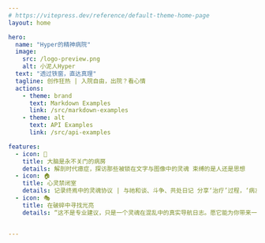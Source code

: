 ```yaml
---
# https://vitepress.dev/reference/default-theme-home-page
layout: home

hero:
  name: "Hyper的精神病院"
  image:
    src: /logo-preview.png
    alt: 小泥人Hyper
  text: "透过铁窗，直达真理"
  tagline: 创作狂热 | 入院自由，出院？看心情
  actions:
    - theme: brand
      text: Markdown Examples
      link: /src/markdown-examples
    - theme: alt
      text: API Examples
      link: /src/api-examples

features:
  - icon: 🧠
    title: 大脑是永不关门的病房
    details: 解剖时代癔症，探访那些被锁在文字与图像中的灵魂 束缚的是人还是思想
  - icon: 🏠
    title: 心灵禁闭室
    details: 记录终焉中的灵魂协议 | 与祂和谈、斗争、共处日记 分享‘治疗’过程，‘病友’交流
  - icon: 🎭
    title: 在破碎中寻找光亮
    details: “这不是专业建议，只是一个灵魂在混乱中的真实导航日志。愿它能为你带来一丝慰藉或共鸣”


---
```


